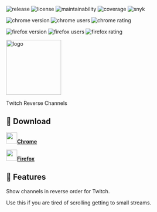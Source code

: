 ![release](https://img.shields.io/github/v/release/bamdadsabbagh/twitch-reverse-channels--extension)
![license](https://img.shields.io/github/license/bamdadsabbagh/twitch-reverse-channels--extension)
![maintainability](https://img.shields.io/codeclimate/maintainability/bamdadsabbagh/twitch-reverse-channels--extension)
![coverage](https://img.shields.io/codeclimate/coverage/bamdadsabbagh/twitch-reverse-channels--extension)
![snyk](https://img.shields.io/snyk/vulnerabilities/github/bamdadsabbagh/twitch-reverse-channels--extension)

![chrome version](https://img.shields.io/chrome-web-store/v/ibihnhlidngpabcbomjepjnkhindhlkn?label=chrome)
![chrome users](https://img.shields.io/chrome-web-store/users/ibihnhlidngpabcbomjepjnkhindhlkn)
![chrome rating](https://img.shields.io/chrome-web-store/stars/ibihnhlidngpabcbomjepjnkhindhlkn)

![firefox version](https://img.shields.io/amo/v/twitch-reverse-channels?label=firefox)
![firefox users](https://img.shields.io/amo/users/twitch-reverse-channels)
![firefox rating](https://img.shields.io/amo/stars/twitch-reverse-channels?label=rating)

<img alt="logo" width="150px" src="https://raw.githubusercontent.com/bamdadsabbagh/twitch-reverse-channels--extension/master/assets/icons/icon-386.png">

Twitch Reverse Channels

## 🚀 Download

**[<img height=30 src="https://icons.iconarchive.com/icons/cornmanthe3rd/plex/256/Internet-chrome-icon.png">Chrome](https://chrome.google.com/webstore/detail/twitch-reverse-channels/ibihnhlidngpabcbomjepjnkhindhlkn)**

**[<img height=30 src="https://icons.iconarchive.com/icons/cornmanthe3rd/plex/256/Internet-firefox-icon.png">Firefox](https://addons.mozilla.org/firefox/addon/twitch-reverse-channels)**

## 📖 Features

Show channels in reverse order for Twitch.

Use this if you are tired of scrolling getting to small streams.
